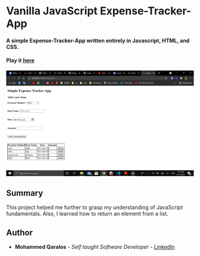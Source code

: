 # Vanilla JavaScript Expense-Tracker-App 

#### A simple Expense-Tracker-App written entirely in Javascript, HTML, and CSS.

#### Play it [here](https://mohammedq91.github.io/Expense-Tracker-App/)

![](ExpenseTrackerPhoto.png)

## Summary

This project helped me further to grasp my understanding of JavaScript fundamentals. Also, I learned how to return an element from a list.



## Author

- **Mohammed Qaralos** - *Self taught Software Developer* - [LinkedIn](https://www.linkedin.com/in/mohammed-qaralos-27151010a/)
